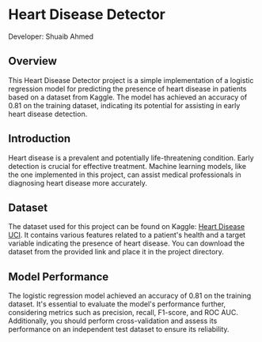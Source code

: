 # Heart Disease Detector
Developer: Shuaib Ahmed
## Overview

This Heart Disease Detector project is a simple implementation of a logistic regression model for predicting the presence of heart disease in patients based on a dataset from Kaggle. The model has achieved an accuracy of 0.81 on the training dataset, indicating its potential for assisting in early heart disease detection.

## Introduction

Heart disease is a prevalent and potentially life-threatening condition. Early detection is crucial for effective treatment. Machine learning models, like the one implemented in this project, can assist medical professionals in diagnosing heart disease more accurately.


## Dataset

The dataset used for this project can be found on Kaggle: [Heart Disease UCI](https://www.kaggle.com/ronitf/heart-disease-uci). It contains various features related to a patient's health and a target variable indicating the presence of heart disease. You can download the dataset from the provided link and place it in the project directory.

## Model Performance

The logistic regression model achieved an accuracy of 0.81 on the training dataset. It's essential to evaluate the model's performance further, considering metrics such as precision, recall, F1-score, and ROC AUC. Additionally, you should perform cross-validation and assess its performance on an independent test dataset to ensure its reliability.
